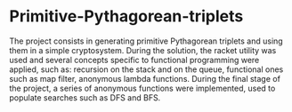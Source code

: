 # Primitive-Pythagorean-triplets

The project consists in generating primitive Pythagorean triplets and using them in a simple cryptosystem.
During the solution, the racket utility was used and several concepts specific to functional programming
were applied, such as: recursion on the stack and on the queue, functional ones such as map filter, anonymous lambda functions.
During the final stage of the project, a series of anonymous functions were implemented, used to populate searches such as DFS and BFS.
